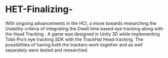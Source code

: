 # HET-Finalizing-
 
With ongoing advancements in the HCI, a move towards researching the Usability criteria of integrating the Dwell time based eye tracking along with the Head Tracking . 
A game was designed in Unity 3D while implementing Tobii Pro’s eye tracking SDK with the TrackHat Head tracking. The possibilities of having both the trackers work together and as well separately were tested and researched. 

